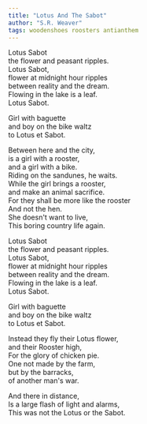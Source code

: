 ```yaml
---
title: "Lotus And The Sabot"
author: "S.R. Weaver"
tags: woodenshoes roosters antianthem
---
```

Lotus Sabot<br />
the flower and peasant ripples.<br />
Lotus Sabot,<br />
flower at midnight hour ripples<br />
between reality and the dream.<br />
Flowing in the lake is a leaf.<br />
Lotus Sabot.

Girl with baguette<br />
and boy on the bike waltz<br />
to Lotus et Sabot.

Between here and the city,<br />
is a girl with a rooster,<br />
and a girl with a bike.<br />
Riding on the sandunes, he waits.<br />
While the girl brings a rooster,<br />
and make an animal sacrifice.<br />
For they shall be more like the rooster<br />
And not the hen.<br />
She doesn't want to live,<br />
This boring country life again.

Lotus Sabot<br />
the flower and peasant ripples.<br />
Lotus Sabot,<br />
flower at midnight hour ripples<br />
between reality and the dream.<br />
Flowing in the lake is a leaf.<br />
Lotus Sabot.

Girl with baguette<br />
and boy on the bike waltz<br />
to Lotus et Sabot.

Instead they fly their Lotus flower,<br />
and their Rooster high,<br />
For the glory of chicken pie.<br />
One not made by the farm,<br />
but by the barracks,<br />
of another man's war.

And there in distance,<br />
Is a large flash of light and alarms,<br />
This was not the Lotus or the Sabot.
